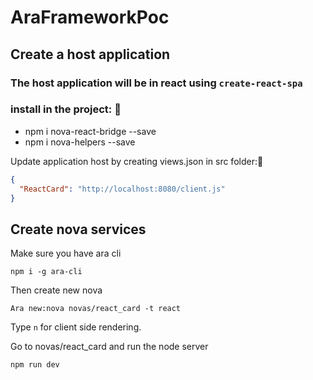 # AraFrameworkPoc

## Create a host application

### The host application will be in react using `create-react-spa`

### install in the project: 
- npm i nova-react-bridge --save
- npm i nova-helpers --save



Update application host by creating views.json in src folder:
```json
{
  "ReactCard": "http://localhost:8080/client.js"
}
```

## Create nova services

Make sure you have ara cli

```
npm i -g ara-cli
```

Then create new nova
```
Ara new:nova novas/react_card -t react
```
Type `n` for client side rendering.

Go to novas/react_card and run the node server
```
npm run dev
```
